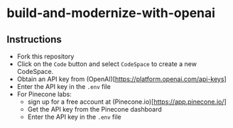 # build-and-modernize-with-openai

## Instructions

- Fork this repository
- Click on the `Code` button and select `CodeSpace` to create a new CodeSpace.
- Obtain an API key from (OpenAI)[https://platform.openai.com/api-keys] 
- Enter the API key in the `.env` file
- For Pinecone labs:
  - sign up for a free account at (Pinecone.io)[https://app.pinecone.io/] 
  - Get the API key from the Pinecone dashboard
  - Enter the API key in the `.env` file